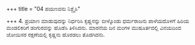 +++
title = "04 ಪಯಣವನು ನಿಶ್ಚೈಸಿ"

+++
4. ಪ್ರಯಾಣ ಮಾಡುವುದನ್ನು ನಿರ್ಧರಿಸಿ ಕೃಷ್ಣನನ್ನು ಬೀಳ್ಕೊಂಡು ಧರ್ಮರಾಜನು ಪಾಳೆಯದೊಳಗೆ ಹಿರಿಯ ಮಂಡಲಿಕರಿಗೆ ಡಂಗುರವನ್ನು ಹೊಡೆಸಿ ತಿಳಿಸಿದನು. ಮಾರನೆಯ ದಿನ ಮಂಗಳ ಮುಹೂರ್ತದಲ್ಲಿ ವಿನಯದಿಂದ ಜೋಯಿಸರ ರಕ್ಷಣೆಯಲ್ಲಿ ಕೃಷ್ಣನು ಹೊರಡಲು ತೊಡಗಿದನು.